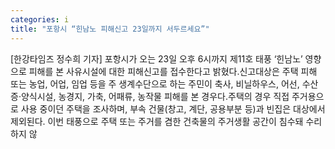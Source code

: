```yaml
---
categories: i
title: "포항시 “힌남노 피해신고 23일까지 서두르세요”"
---
```

[한강타임즈 정수희 기자] 포항시가 오는 23일 오후 6시까지 제11호 태풍 ‘힌남노’ 영향으로 피해를 본 사유시설에 대한 피해신고를 접수한다고 밝혔다.신고대상은 주택 피해 또는 농업, 어업, 임업 등을 주 생계수단으로 하는 주민이 축사, 비닐하우스, 어선, 수산 증·양식시설, 농경지, 가축, 어패류, 농작물 피해를 본 경우다.주택의 경우 직접 주거용으로 사용 중이던 주택을 조사하며, 부속 건물(창고, 계단, 공용부분 등)과 빈집은 대상에서 제외된다. 이번 태풍으로 주택 또는 주거를 겸한 건축물의 주거생활 공간이 침수돼 수리하지 않